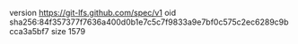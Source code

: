 version https://git-lfs.github.com/spec/v1
oid sha256:84f357377f7636a400d0b1e7c5c7f9833a9e7bf0c575c2ec6289c9bcca3a5bf7
size 1579
